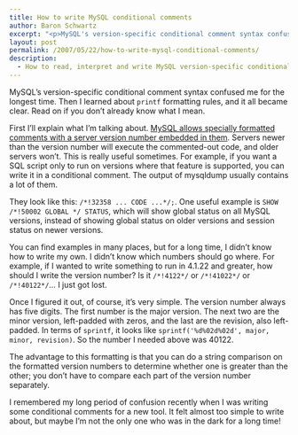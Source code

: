 ```yaml
---
title: How to write MySQL conditional comments
author: Baron Schwartz
excerpt: "<p>MySQL's version-specific conditional comment syntax confused me for the longest time.  Then I learned about <code>printf</code> formatting rules, and it all became clear.  Read on if you don't already know what I mean.</p>"
layout: post
permalink: /2007/05/22/how-to-write-mysql-conditional-comments/
description:
  - How to read, interpret and write MySQL version-specific conditional comments
---
```

MySQL&#8217;s version-specific conditional comment syntax confused me for the longest time. Then I learned about `printf` formatting rules, and it all became clear. Read on if you don&#8217;t already know what I mean.

First I&#8217;ll explain what I&#8217;m talking about. [MySQL allows specially formatted comments with a server version number embedded in them][1]. Servers newer than the version number will execute the commented-out code, and older servers won&#8217;t. This is really useful sometimes. For example, if you want a SQL script only to run on versions where that feature is supported, you can write it in a conditional comment. The output of mysqldump usually contains a lot of them.

They look like this: `/*!32358 ... CODE ...*/;`. One useful example is `SHOW /*!50002 GLOBAL */ STATUS`, which will show global status on all MySQL versions, instead of showing global status on older versions and session status on newer versions.

You can find examples in many places, but for a long time, I didn&#8217;t know how to write my own. I didn&#8217;t know which numbers should go where. For example, if I wanted to write something to run in 4.1.22 and greater, how should I write the version number? Is it `/*!4122*/` or `/*!41022*/` or `/*!40122*/`&#8230; I just got lost.

Once I figured it out, of course, it&#8217;s very simple. The version number always has five digits. The first number is the major version. The next two are the minor version, left-padded with zeros, and the last are the revision, also left-padded. In terms of `sprintf`, it looks like `sprintf('%d%02d%02d', major, minor, revision)`. So the number I needed above was 40122.

The advantage to this formatting is that you can do a string comparison on the formatted version numbers to determine whether one is greater than the other; you don&#8217;t have to compare each part of the version number separately.

I remembered my long period of confusion recently when I was writing some conditional comments for a new tool. It felt almost too simple to write about, but maybe I&#8217;m not the only one who was in the dark for a long time!

 [1]: http://dev.mysql.com/doc/refman/4.1/en/comments.html